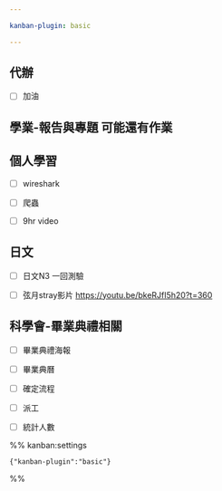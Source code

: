 ```yaml
---

kanban-plugin: basic

---
```


## 代辦

- [ ] 加油


## 學業-報告與專題 可能還有作業



## 個人學習

- [ ] wireshark
- [ ] 爬蟲
- [ ] 9hr video


## 日文

- [ ] 日文N3 一回測驗
- [ ] 弦月stray影片 https://youtu.be/bkeRJfI5h20?t=360


## 科學會-畢業典禮相關

- [ ] 畢業典禮海報
- [ ] 畢業典曆
- [ ] 確定流程
- [ ] 派工
- [ ] 統計人數




%% kanban:settings
```
{"kanban-plugin":"basic"}
```
%%